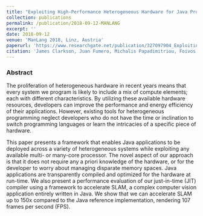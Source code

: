 ```yaml
---
title: "Exploiting High-Performance Heterogeneous Hardware for Java Programs using Graal"
collection: publications
permalink: /publication/2018-09-12-MANLANG
excerpt: ''
date: 2018-09-12
venue: 'ManLang 2018, Linz, Austria'
paperurl: 'https://www.researchgate.net/publication/327097904_Exploiting_High-Performance_Heterogeneous_Hardware_for_Java_Programs_using_Graal'
citation: 'James Clarkson, Juan Fumero, Michalis Papadimitriou, Foivos S. Zakkak, Maria Xekalaki, Christos Kotselidis, Mikel Lujan (The University of Manchester) Exploiting High-Performance Heterogeneous Hardware for Java Programs using Graal. ManLang 2018.'
---
```

### Abstract

The proliferation of heterogeneous hardware in recent years means that every system we program is likely to include a mix of compute elements; each with different characteristics. By utilizing these available hardware resources, developers can improve the performance and energy efficiency of their applications. However, existing tools for heterogeneous programming neglect developers who do not have the time or inclination to switch programming languages or learn the intricacies of a specific piece of hardware.
 
This paper presents a framework that enables Java applications to be deployed across a variety of heterogeneous systems while exploiting any available multi- or many-core processor. The novel aspect of our approach is that it does not require any a priori knowledge of the hardware, or for the developer to worry about managing disparate memory spaces. Java applications are transparently compiled and optimized for the hardware at run-time. We also present a performance evaluation of our just-in-time (JIT) compiler using a framework to accelerate SLAM, a complex computer vision application entirely written in Java. We show that we can accelerate SLAM up to 150x compared to the Java reference implementation, rendering 107 frames per second (FPS).
